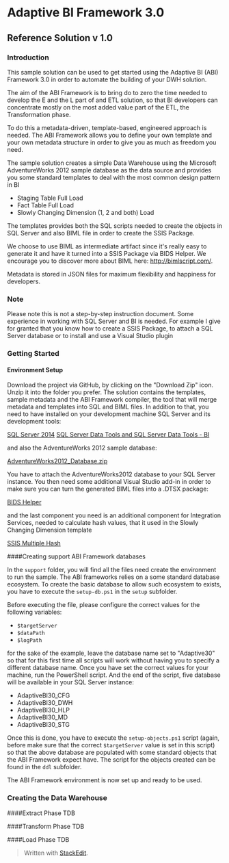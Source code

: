 # Adaptive BI Framework 3.0 
## Reference Solution v 1.0

### Introduction
This sample solution can be used to get started using the Adaptive BI (ABI) Framework 3.0 in order to automate the building of your DWH solution.

The aim of the ABI Framework is to bring do to zero the time needed to develop the E and the L part of and ETL solution, so that BI developers can concentrate mostly on the most added value part of the ETL, the Transformation phase.

To do this a metadata-driven, template-based, engineered approach is needed. The ABI Framework allows you to define your own template and your own metadata structure in order to give you as much as freedom you need.

The sample solution creates a simple Data Warehouse using the Microsoft AdventureWorks 2012 sample database as the data source and provides you some standard templates to deal with the most common design pattern in BI

- Staging Table Full Load
- Fact Table Full Load
- Slowly Changing Dimension (1, 2 and both) Load

The templates provides both the SQL scripts needed to create the objects in SQL Server and also BIML file in order to create the SSIS Package.

We choose to use BIML as intermediate artifact since it's really easy to generate it and have it turned into a SSIS Package via BIDS Helper. We encourage you to discover more about BIML here: http://bimlscript.com/.

Metadata is stored in JSON files for maximum flexibility and happiness for developers.

### Note
Please note this is not a step-by-step instruction document. Some experience in working with SQL Server and BI is needed. For example I give for granted that you know how to create a SSIS Package, to attach a SQL Server database or to install and use a Visual Studio plugin

### Getting Started

#### Environment Setup
Download the project via GitHub, by clicking on the "Download Zip" icon. Unzip it into the folder you prefer. The solution contains the templates, sample metadata and the ABI Framework compiler, the tool that will merge metadata and templates into SQL and BIML files. In addition to that, you need to have installed on your development machine SQL Server and its development tools:

[SQL Server 2014](https://www.microsoft.com/en-us/evalcenter/evaluate-sql-server-2014)
[SQL Server Data Tools and SQL Server Data Tools - BI](https://msdn.microsoft.com/en-us/library/mt674919.aspx)

and also the AdventureWorks 2012 sample database:

[AdventureWorks2012_Database.zip](http://msftdbprodsamples.codeplex.com/releases/view/93587)

You have to attach the AdventureWorks2012 database to your SQL Server instance. You then need some additional Visual Studio add-in in order to make sure you can turn the generated BIML files into a .DTSX package:

[BIDS Helper](https://bidshelper.codeplex.com/)

and the last component you need is an additional component for Integration Services, needed to calculate hash values, that it used in the Slowly Changing Dimension template 

[SSIS Multiple Hash](https://ssismhash.codeplex.com/)

####Creating support ABI Framework databases

In the ``support`` folder, you will find all the files need create the environment to run the sample. The ABI frameworks relies on a some standard database ecosystem. To create the basic database to allow such ecosystem to exists, you have to execute the ``setup-db.ps1`` in the ``setup`` subfolder.

Before executing the file, please configure the correct values for the following variables:

- ``$targetServer``
- ``$dataPath``
- ``$logPath``

for the sake of the example, leave the database name set to "Adaptive30" so that for this first time all scripts will work without having you to specify a different database name. Once you have set the correct values for your machine, run the PowerShell script. And the end of the script, five database will be available in your SQL Server instance:

- AdaptiveBI30_CFG
- AdaptiveBI30_DWH
- AdaptiveBI30_HLP
- AdaptiveBI30_MD
- AdaptiveBI30_STG

Once this is done, you have to execute the ``setup-objects.ps1`` script (again, before make sure that the correct ``$targetServer`` value is set in this script) so that the above database are populated with some standard objects that the ABI Framework expect have. The script for the objects created can be found in the ``ddl`` subfolder.

The ABI Framework environment is now set up and ready to be used.

### Creating the Data Warehouse

####Extract Phase
TDB

####Transform Phase
TDB

####Load Phase
TDB

> Written with [StackEdit](https://stackedit.io/).